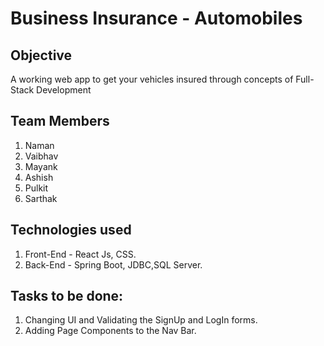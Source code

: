 # Business Insurance - Automobiles

## Objective

A working web app to get your vehicles insured through concepts of Full-Stack Development

## Team Members

1. Naman
2. Vaibhav
3. Mayank
4. Ashish
5. Pulkit
6. Sarthak

## Technologies used

1. Front-End - React Js, CSS.
2. Back-End - Spring Boot, JDBC,SQL Server.


## Tasks to be done:

1. Changing UI and Validating the SignUp and LogIn forms.
2. Adding Page Components to the Nav Bar.


